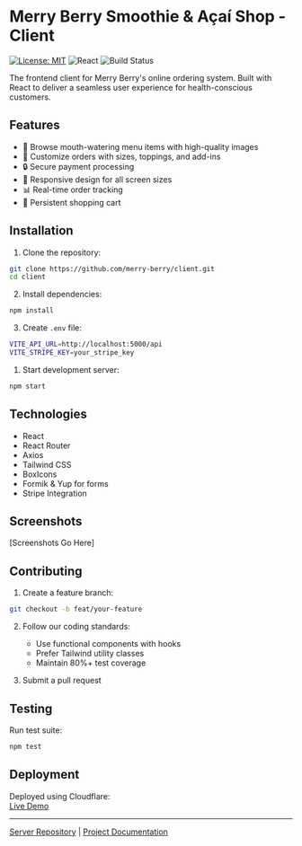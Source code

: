 # Merry Berry Smoothie & Açaí Shop - Client

[![License: MIT](https://img.shields.io/badge/License-MIT-yellow.svg)](https://opensource.org/licenses/MIT)
![React](https://img.shields.io/badge/React-18.2-blue)
![Build Status](https://img.shields.io/badge/build-passing-brightgreen)

The frontend client for Merry Berry's online ordering system. Built with React to deliver a seamless user experience for health-conscious customers.

## Features

- 🍓 Browse mouth-watering menu items with high-quality images
- 🥤 Customize orders with sizes, toppings, and add-ins
- 🔒 Secure payment processing
- 📱 Responsive design for all screen sizes
- 📊 Real-time order tracking
- 🛒 Persistent shopping cart

## Installation

1. Clone the repository:
```bash
git clone https://github.com/merry-berry/client.git
cd client
```

2. Install dependencies:
```bash
npm install
```

3. Create `.env` file:

```bash
VITE_API_URL=http://localhost:5000/api
VITE_STRIPE_KEY=your_stripe_key
```

1. Start development server:
```bash
npm start
```

## Technologies

- React
- React Router
- Axios
- Tailwind CSS
- BoxIcons
- Formik & Yup for forms
- Stripe Integration

## Screenshots

[Screenshots Go Here]

## Contributing

1. Create a feature branch:

```bash
git checkout -b feat/your-feature
```

2. Follow our coding standards:
   - Use functional components with hooks
   - Prefer Tailwind utility classes
   - Maintain 80%+ test coverage

3. Submit a pull request

## Testing

Run test suite:
```bash
npm test
```

## Deployment

Deployed using Cloudflare:  
[Live Demo](https://merry-berry.pages.dev)

---

[Server Repository](https://github.com/merry-berry/server) | [Project Documentation](/docs)
